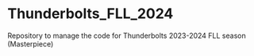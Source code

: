 # Thunderbolts_FLL_2024
Repository to manage the code for Thunderbolts 2023-2024 FLL season (Masterpiece)
